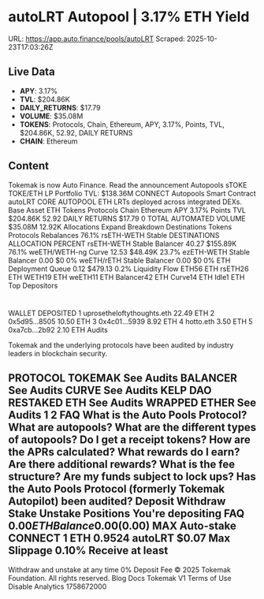# autoLRT Autopool | 3.17% ETH Yield

URL: https://app.auto.finance/pools/autoLRT
Scraped: 2025-10-23T17:03:26Z

## Live Data

- **APY**: 3.17%
- **TVL**: $204.86K
- **DAILY_RETURNS**: $17.79
- **VOLUME**: $35.08M
- **TOKENS**: Protocols, Chain, Ethereum, APY, 3.17%, Points, TVL, $204.86K, 52.92, DAILY RETURNS
- **CHAIN**: Ethereum

## Content

Tokemak is now Auto Finance.
Read the announcement
Autopools
sTOKE
TOKE/ETH
LP
Portfolio
TVL:
$138.36M
CONNECT
Autopools
Smart Contract
autoLRT
CORE AUTOPOOL
ETH LRTs deployed across integrated DEXs.
Base Asset
ETH
Tokens
Protocols
Chain
Ethereum
APY
3.17%
Points
TVL
$204.86K
52.92
DAILY RETURNS
$17.79
0
TOTAL AUTOMATED VOLUME
$35.08M
12.92K
Allocations
Expand
Breakdown
Destinations
Tokens
Protocols
Rebalances
76.1%
rsETH-WETH Stable
DESTINATIONS
ALLOCATION
PERCENT
rsETH-WETH Stable
Balancer
40.27
$155.89K
76.1%
weETH/WETH-ng
Curve
12.53
$48.49K
23.7%
ezETH-WETH Stable
Balancer
0.00
$0
0%
weETH/rETH Stable
Balancer
0.00
$0
0%
ETH
Deployment Queue
0.12
$479.13
0.2%
Liquidity Flow
ETH56 ETH
rsETH26 ETH
WETH19 ETH
weETH11 ETH
Balancer42 ETH
Curve14 ETH
Idle1 ETH
Top Depositors
#
WALLET
DEPOSITED
1
uprosetheloftythoughts.eth
22.49 ETH
2
0x5d95...8505
10.50 ETH
3
0x4c01...5939
8.92 ETH
4
hotto.eth
3.50 ETH
5
0xa7cb...2b92
2.10 ETH
Audits

Tokemak and the underlying protocols have been audited by industry leaders in blockchain security.

PROTOCOL
TOKEMAK
See Audits
BALANCER
See Audits
CURVE
See Audits
KELP DAO RESTAKED ETH
See Audits
WRAPPED ETHER
See Audits
1
2
FAQ
What is the Auto Pools Protocol?
What are autopools?
What are the different types of autopools?
Do I get a receipt tokens?
How are the APRs calculated?
What rewards do I earn?
Are there additional rewards?
What is the fee structure?
Are my funds subject to lock ups?
Has the Auto Pools Protocol (formerly Tokemak Autopilot) been audited?
Deposit
Withdraw
Stake
Unstake
Positions
You're depositing
FAQ
$0.00
ETH
Balance 0.00
($0.00)
MAX
Auto-stake
CONNECT
1 ETH
0.9524 autoLRT
$0.07
Max Slippage
0.10%
Receive at least
-
Withdraw and unstake at any time
0% Deposit Fee
© 2025 Tokemak Foundation. All rights reserved.
Blog
Docs
Tokemak V1
Terms of Use
Disable Analytics
1758672000